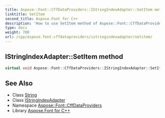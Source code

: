 ```yaml
---
title: Aspose::Font::CffDataProviders::IStringIndexAdapter::SetItem method
linktitle: SetItem
second_title: Aspose.Font for C++
description: 'How to use SetItem method of Aspose::Font::CffDataProviders::IStringIndexAdapter class in C++.'
type: docs
weight: 700
url: /cpp/aspose.font.cffdataproviders/istringindexadapter/setitem/
---
```

## IStringIndexAdapter::SetItem method




```cpp
virtual void Aspose::Font::CffDataProviders::IStringIndexAdapter::SetItem(System::String name, int32_t index)=0
```

## See Also

* Class [String](../../../system/string/)
* Class [IStringIndexAdapter](../)
* Namespace [Aspose::Font::CffDataProviders](../../)
* Library [Aspose.Font for C++](../../../)
